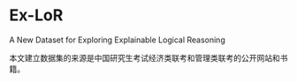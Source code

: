 # Ex-LoR
A New Dataset for Exploring Explainable Logical Reasoning

本文建立数据集的来源是中国研究生考试经济类联考和管理类联考的公开网站和书籍。




